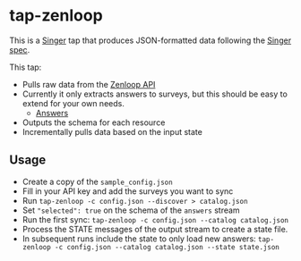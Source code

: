 # tap-zenloop

This is a [Singer](https://singer.io) tap that produces JSON-formatted data
following the [Singer
spec](https://github.com/singer-io/getting-started/blob/master/SPEC.md).

This tap:

- Pulls raw data from the [Zenloop API](https://docs.zenloop.com/reference/introduction)
- Currently it only extracts answers to surveys, but this should be easy to extend for your own needs.
  - [Answers](https://docs.zenloop.com/reference/get-answers)
- Outputs the schema for each resource
- Incrementally pulls data based on the input state

## Usage

* Create a copy of the `sample_config.json`
* Fill in your API key and add the surveys you want to sync
* Run `tap-zenloop -c config.json --discover > catalog.json`
* Set `"selected": true` on the schema of the `answers` stream
* Run the first sync: `tap-zenloop -c config.json --catalog catalog.json`
* Process the STATE messages of the output stream to create a state file.
* In subsequent runs include the state to only load new answers: `tap-zenloop -c config.json --catalog catalog.json --state state.json`
